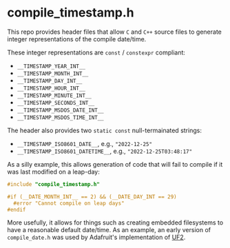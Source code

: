 
# compile_timestamp.h

This repo provides header files that allow `C` and `C++` source
files to generate integer representations of the compile date/time.

These integer representations are `const` / `constexpr` compliant:

* `__TIMESTAMP_YEAR_INT__`
* `__TIMESTAMP_MONTH_INT__`
* `__TIMESTAMP_DAY_INT__`
* `__TIMESTAMP_HOUR_INT__`
* `__TIMESTAMP_MINUTE_INT__`
* `__TIMESTAMP_SECONDS_INT__`
* `__TIMESTAMP_MSDOS_DATE_INT__`
* `__TIMESTAMP_MSDOS_TIME_INT__`

The header also provides two `static const` null-termainated strings:

* `__TIMESTAMP_ISO8601_DATE__`, e.g., `"2022-12-25"`
* `__TIMESTAMP_ISO8601_DATETIME__`, e.g., `"2022-12-25T03:48:17"`

As a silly example, this allows generation of code that will
fail to compile if it was last modified on a leap-day:

```C
#include "compile_timestamp.h"

#if (__DATE_MONTH_INT__ == 2) && (__DATE_DAY_INT == 29)
  #error "Cannot compile on leap days"
#endif
```

More usefully, it allows for things such as creating embedded filesystems
to have a reasonable default date/time.  As an example, an early version
of `compile_date.h` was used by Adafruit's implementation of [UF2](https://github.com/adafruit/Adafruit_nRF52_Bootloader/blob/661827c166989eeadbebe0ef7b4230793b678a4e/src/usb/uf2/ghostfat.c#L247-L254).
